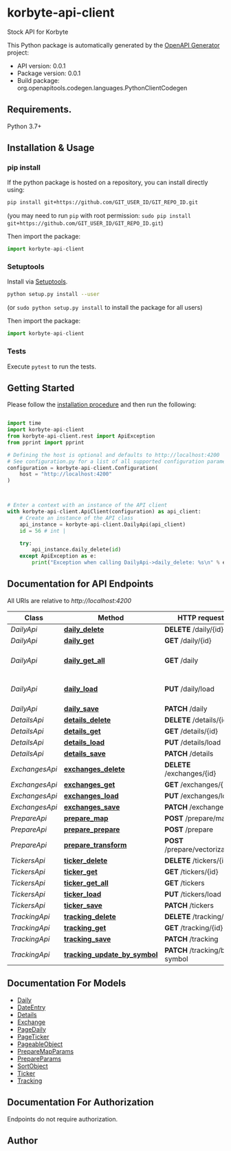 # korbyte-api-client
Stock API for Korbyte

This Python package is automatically generated by the [OpenAPI Generator](https://openapi-generator.tech) project:

- API version: 0.0.1
- Package version: 0.0.1
- Build package: org.openapitools.codegen.languages.PythonClientCodegen

## Requirements.

Python 3.7+

## Installation & Usage
### pip install

If the python package is hosted on a repository, you can install directly using:

```sh
pip install git+https://github.com/GIT_USER_ID/GIT_REPO_ID.git
```
(you may need to run `pip` with root permission: `sudo pip install git+https://github.com/GIT_USER_ID/GIT_REPO_ID.git`)

Then import the package:
```python
import korbyte-api-client
```

### Setuptools

Install via [Setuptools](http://pypi.python.org/pypi/setuptools).

```sh
python setup.py install --user
```
(or `sudo python setup.py install` to install the package for all users)

Then import the package:
```python
import korbyte-api-client
```

### Tests

Execute `pytest` to run the tests.

## Getting Started

Please follow the [installation procedure](#installation--usage) and then run the following:

```python

import time
import korbyte-api-client
from korbyte-api-client.rest import ApiException
from pprint import pprint

# Defining the host is optional and defaults to http://localhost:4200
# See configuration.py for a list of all supported configuration parameters.
configuration = korbyte-api-client.Configuration(
    host = "http://localhost:4200"
)



# Enter a context with an instance of the API client
with korbyte-api-client.ApiClient(configuration) as api_client:
    # Create an instance of the API class
    api_instance = korbyte-api-client.DailyApi(api_client)
    id = 56 # int | 

    try:
        api_instance.daily_delete(id)
    except ApiException as e:
        print("Exception when calling DailyApi->daily_delete: %s\n" % e)

```

## Documentation for API Endpoints

All URIs are relative to *http://localhost:4200*

Class | Method | HTTP request | Description
------------ | ------------- | ------------- | -------------
*DailyApi* | [**daily_delete**](docs/DailyApi.md#daily_delete) | **DELETE** /daily/{id} | 
*DailyApi* | [**daily_get**](docs/DailyApi.md#daily_get) | **GET** /daily/{id} | 
*DailyApi* | [**daily_get_all**](docs/DailyApi.md#daily_get_all) | **GET** /daily | Get the Shit from the Balls
*DailyApi* | [**daily_load**](docs/DailyApi.md#daily_load) | **PUT** /daily/load | Sync all daily data for a stock
*DailyApi* | [**daily_save**](docs/DailyApi.md#daily_save) | **PATCH** /daily | 
*DetailsApi* | [**details_delete**](docs/DetailsApi.md#details_delete) | **DELETE** /details/{id} | 
*DetailsApi* | [**details_get**](docs/DetailsApi.md#details_get) | **GET** /details/{id} | 
*DetailsApi* | [**details_load**](docs/DetailsApi.md#details_load) | **PUT** /details/load | 
*DetailsApi* | [**details_save**](docs/DetailsApi.md#details_save) | **PATCH** /details | 
*ExchangesApi* | [**exchanges_delete**](docs/ExchangesApi.md#exchanges_delete) | **DELETE** /exchanges/{id} | 
*ExchangesApi* | [**exchanges_get**](docs/ExchangesApi.md#exchanges_get) | **GET** /exchanges/{id} | 
*ExchangesApi* | [**exchanges_load**](docs/ExchangesApi.md#exchanges_load) | **PUT** /exchanges/load | 
*ExchangesApi* | [**exchanges_save**](docs/ExchangesApi.md#exchanges_save) | **PATCH** /exchanges | 
*PrepareApi* | [**prepare_map**](docs/PrepareApi.md#prepare_map) | **POST** /prepare/map | 
*PrepareApi* | [**prepare_prepare**](docs/PrepareApi.md#prepare_prepare) | **POST** /prepare | 
*PrepareApi* | [**prepare_transform**](docs/PrepareApi.md#prepare_transform) | **POST** /prepare/vectorization | 
*TickersApi* | [**ticker_delete**](docs/TickersApi.md#ticker_delete) | **DELETE** /tickers/{id} | 
*TickersApi* | [**ticker_get**](docs/TickersApi.md#ticker_get) | **GET** /tickers/{id} | 
*TickersApi* | [**ticker_get_all**](docs/TickersApi.md#ticker_get_all) | **GET** /tickers | 
*TickersApi* | [**ticker_load**](docs/TickersApi.md#ticker_load) | **PUT** /tickers/load | 
*TickersApi* | [**ticker_save**](docs/TickersApi.md#ticker_save) | **PATCH** /tickers | 
*TrackingApi* | [**tracking_delete**](docs/TrackingApi.md#tracking_delete) | **DELETE** /tracking/{id} | 
*TrackingApi* | [**tracking_get**](docs/TrackingApi.md#tracking_get) | **GET** /tracking/{id} | 
*TrackingApi* | [**tracking_save**](docs/TrackingApi.md#tracking_save) | **PATCH** /tracking | 
*TrackingApi* | [**tracking_update_by_symbol**](docs/TrackingApi.md#tracking_update_by_symbol) | **PATCH** /tracking/by-symbol | 


## Documentation For Models

 - [Daily](docs/Daily.md)
 - [DateEntry](docs/DateEntry.md)
 - [Details](docs/Details.md)
 - [Exchange](docs/Exchange.md)
 - [PageDaily](docs/PageDaily.md)
 - [PageTicker](docs/PageTicker.md)
 - [PageableObject](docs/PageableObject.md)
 - [PrepareMapParams](docs/PrepareMapParams.md)
 - [PrepareParams](docs/PrepareParams.md)
 - [SortObject](docs/SortObject.md)
 - [Ticker](docs/Ticker.md)
 - [Tracking](docs/Tracking.md)


<a id="documentation-for-authorization"></a>
## Documentation For Authorization

Endpoints do not require authorization.


## Author




